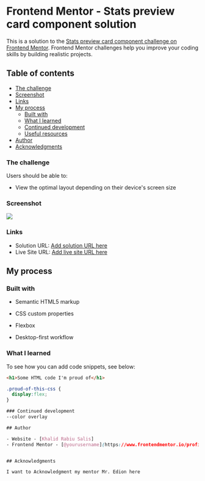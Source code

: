 # Frontend Mentor - Stats preview card component solution

This is a solution to the [Stats preview card component challenge on Frontend Mentor](https://www.frontendmentor.io/challenges/stats-preview-card-component-8JqbgoU62). Frontend Mentor challenges help you improve your coding skills by building realistic projects. 

## Table of contents

  - [The challenge](#the-challenge)
  - [Screenshot](#screenshot)
  - [Links](#links)
- [My process](#my-process)
  - [Built with](#built-with)
  - [What I learned](#what-i-learned)
  - [Continued development](#continued-development)
  - [Useful resources](#useful-resources)
- [Author](#author)
- [Acknowledgments](#acknowledgments)

### The challenge

Users should be able to:

- View the optimal layout depending on their device's screen size

### Screenshot

![](./desktop-design.jpg)

### Links

- Solution URL: [Add solution URL here](https://your-solution-url.com)
- Live Site URL: [Add live site URL here](https://your-live-site-url.com)

## My process

### Built with

- Semantic HTML5 markup
- CSS custom properties
- Flexbox

- Desktop-first workflow
### What I learned


To see how you can add code snippets, see below:

```html
<h1>Some HTML code I'm proud of</h1>
```
```css
.proud-of-this-css {
  display:flex;
}

### Continued development
--color overlay

## Author

- Website - [Khalid Rabiu Salis]
- Frontend Mentor - [@yourusername](https://www.frontendmentor.io/profile/Khalid-R-Salis)


## Acknowledgments

I want to Acknowledgment my mentor Mr. Edion here
